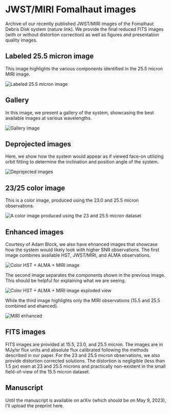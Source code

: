 # JWST/MIRI Fomalhaut images

Archive of our recently published JWST/MIRI images of the Fomalhaut Debris Disk system (nature link).
We provide the final reduced FITS images (with or without distortion correction) as well as figures
and presentation quality images.

## Labeled 25.5 micron image

This image highlights the various components identified in the 25.5 micron MIRI image.

![Labeled 25.5 micron image](01_Labels.png)

## Gallery

In this image, we present a gallery of the system, showcasing the best available images at various wavelengths.

![Gallery image](02_Gallery.png)

## Deprojected images

Here, we show how the system would appear as if viewed face-on utilizing orbit fitting to determine the inclination and position angle of the system.

![Deprojected images](03_Deproject.png)

## 23/25 color image

This is a color image, produced using the 23.0 and 25.5 micron observations.

![A color image produced using the 23 and 25.5 micron dataset](04_Color_labels.png)

## Enhanced images

Courtesy of Adam Block, we also have ehnanced images that showcase how the system would likely look with higher SNR observations. 
The first image combines available HST, JWST/MIRI, and ALMA observations.

![Color HST + ALMA + MIRI image](09_HST+ALMA+MIRI.jpeg)

The second image separates the components shown in the previous image. This should be helpful for explaining what we are seeing.

![Color HST + ALMA + MIRI image exploded view](10_HST+ALMA+MIRI_exp.jpeg)

While the third image highlights only the MIRI observations (15.5 and 25.5 combined and ehanced).

![MIRI enhanced](11_MIRI.jpeg)

## FITS images

FITS images are provided at 15.5, 23.0, and 25.5 micron. The images are in MJy/sr flux units and absolute 
flux calibrated following the methods described in our paper. For the 23 and 25.5 micron observations, we 
also provide distortion corrected solutions. The distortion is negligible (less than 1.5 px) even at
23 and 25.5 microns and practically non-existent in the small field-of-view of the 15.5 micron dataset.

## Manuscript

Until the manuscript is available on arXiv (which should be on May 9, 2023), I'll upload the preprint here.
